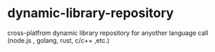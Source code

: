 # dynamic-library-repository
cross-platfrom dynamic library repository for anyother language call (node.js , golang, rust, c/c++ ,etc.)
